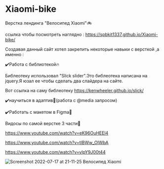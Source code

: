 # Xiaomi-bike
Верстка лендинга "Велосипед Xiaomi"🚲

ссылка чтобы посмотреть наглядно : https://spbkit1337.github.io/Xiaomi-bike/

Создавая данный сайт хотел закрепить некоторые навыки с версткой ,а именно :

✔️Работа с библиотекой🔥

Библеотеку использовал "Slick slider".Это библеотека написана на jquery.Я юзал ее чтобы сделать два слайдера на сайте.

Вот ссылка на саму библеотеку https://kenwheeler.github.io/slick/

✔️научиться в адаптив📱(работа с @media запросом)

✔️Работать с макетом в Figma🎨


Видосы по самой верстке 3 части🧐

https://www.youtube.com/watch?v=eK96OuHEEl4

https://www.youtube.com/watch?v=tlBWw_OIWbA

https://www.youtube.com/watch?v=vlpY9J00t44



![Screenshot 2022-07-17 at 21-11-25 Велосипед Xiaomi](https://user-images.githubusercontent.com/51737588/179419178-00b9bb69-7035-497f-a9e3-16cdd2176d58.png)
